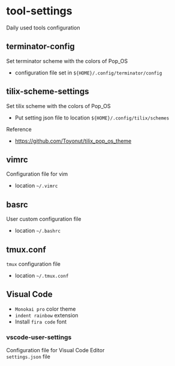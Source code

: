 # tool-settings
Daily used tools configuration

## terminator-config
Set terminator scheme with the colors of Pop_OS
- configuration file set in `${HOME}/.config/terminator/config`

## tilix-scheme-settings
Set tilix scheme with the colors of Pop_OS
- Put setting json file to location `${HOME}/.config/tilix/schemes` 

Reference
- https://github.com/Toyonut/tilix_pop_os_theme


## vimrc
Configuration file for vim
- location `~/.vimrc`

## basrc
User custom configuration file
- location `~/.bashrc`

## tmux.conf
`tmux` configuration file
- location `~/.tmux.conf`

## Visual Code
- `Monokai pro` color theme
- `indent rainbow` extension
- Install `fira code` font

### vscode-user-settings
Configuration file for Visual Code Editor  
`settings.json` file

